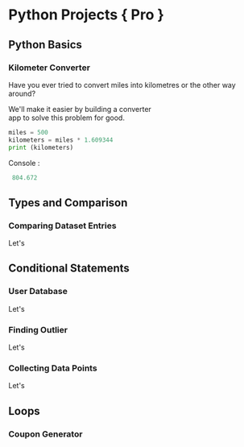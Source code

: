 # Python Projects { Pro }

## Python Basics

### Kilometer Converter
 Have you ever tried to convert miles into 
 kilometres or the other way around?

 We'll make it easier by building a converter  
 app to solve this problem for good.

 ```python
 miles = 500
 kilometers = miles * 1.609344
 print (kilometers)
```
 Console :
```python
 804.672 
```

## Types and Comparison

### Comparing Dataset Entries
 Let's

## Conditional Statements

### User Database 
 Let's

### Finding Outlier
 Let's

### Collecting Data Points
 Let's 

## Loops

### Coupon Generator 
